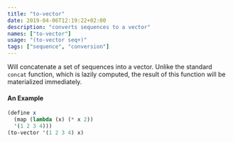 ```yaml
---
title: "to-vector"
date: 2019-04-06T12:19:22+02:00
description: "converts sequences to a vector"
names: ["to-vector"]
usage: "(to-vector seq+)"
tags: ["sequence", "conversion"]
---
```

Will concatenate a set of sequences into a vector. Unlike the standard `concat` function, which is lazily computed, the result of this function will be materialized immediately.

#### An Example

~~~scheme
(define x
  (map (lambda (x) (* x 2))
  '(1 2 3 4)))
(to-vector '(1 2 3 4) x)
~~~